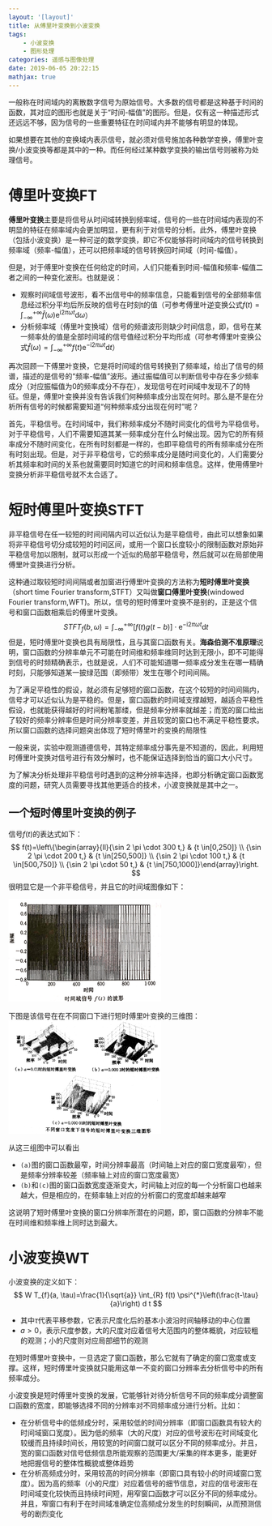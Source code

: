 ```yaml
---
layout: '[layout]'
title: 从傅里叶变换到小波变换
tags: 
    - 小波变换
    - 图形处理
categories: 遥感与图像处理
date: 2019-06-05 20:22:15
mathjax: true
---
```


一般称在时间域内的离散数字信号为原始信号。大多数的信号都是这种基于时间的函数，其对应的图形也就是关于“时间-幅值”的图形。但是，仅有这一种描述形式还远远不够，因为信号的一些重要特征在时间域内并不能够有明显的体现。

如果想要在其他的变换域内表示信号，就必须对信号施加各种数学变换，傅里叶变换/小波变换等都是其中的一种。而任何经过某种数学变换的输出信号则被称为处理信号。
<!--more-->

# 傅里叶变换FT

**傅里叶变换**主要是将信号从时间域转换到频率域，信号的一些在时间域内表现的不明显的特征在频率域内会更加明显，更有利于对信号的分析。此外，傅里叶变换（包括小波变换）是一种可逆的数学变换，即它不仅能够将时间域内的信号转换到频率域（频率-幅值），还可以把频率域的信号转换回时间域（时间-幅值）。

但是，对于傅里叶变换在任何给定的时间，人们只能看到时间-幅值和频率-幅值二者之间的一种变化波形。也就是说：

- 观察时间域信号波形，看不出信号中的频率信息，只能看到信号的全部频率信息经过积分平均后所反映的信号在时刻t的值（可参考傅里叶逆变换公式$f(t)=\int_{-\infty}^{+\infty} \hat{f}(\omega) \mathrm{e}^{\mathrm{i} 2 \pi \omega t} \mathrm{d} \omega$）
- 分析频率域（傅里叶变换域）信号的频谱波形则缺少时间信息，即，信号在某一频率处的值是全部时间域的信号值经过积分平均形成（可参考傅里叶变换公式$\hat{f}(\omega)=\int_{-\infty}^{+\infty} f(t) \mathrm{e}^{-\mathrm{i} 2 \pi \omega t} \mathrm{d} t$）

再次回顾一下傅里叶变换，它是将时间域的信号转换到了频率域，给出了信号的频谱，描述的是信号的“频率-幅值”波形。通过振幅值可以判断信号中存在多少频率成分（对应振幅值为0的频率成分不存在），发现信号在时间域中发现不了的特征。但是，傅里叶变换并没有告诉我们何种频率成分出现在何时。那么是不是在分析所有信号的时候都需要知道“何种频率成分出现在何时”呢？

首先，平稳信号。在时间域中，我们称频率成分不随时间变化的信号为平稳信号。对于平稳信号，人们不需要知道其某一频率成分在什么时候出现。因为它的所有频率成分不随时间变化，在所有时刻都是一样的，也即平稳信号的所有频率成分在所有时刻出现。但是，对于非平稳信号，它的频率成分是随时间变化的，人们需要分析其频率和时间的关系也就需要同时知道它的时间和频率信息。这样，使用傅里叶变换分析非平稳信号就不太合适了。

# 短时傅里叶变换STFT

非平稳信号在任一较短的时间间隔内可以近似认为是平稳信号，由此可以想象如果将非平稳信号切分成较短的时间区间，或用一个窗口长度较小的限制函数对原始非平稳信号加以限制，就可以形成一个近似的局部平稳信号，然后就可以在局部使用傅里叶变换进行分析。

这种通过取较短时间间隔或者加窗进行傅里叶变换的方法称为**短时傅里叶变换**（short time Fourier transform,STFT）又叫做**窗口傅里叶变换**(windowed Fourier transform,WFT)。所以，信号的短时傅里叶变换不是别的，正是这个信号和窗口函数相乘后的傅里叶变换。
$$
S T F T_{f}(b, \omega)=\int_{-\infty}^{+\infty}[f(t) g(t-b)] \cdot \mathrm{e}^{-\mathrm{i} 2 \pi \omega t} \mathrm{d} t
$$
但是，短时傅里叶变换也具有局限性，且与其窗口函数有关。**海森伯测不准原理**说明，窗口函数的分辨率单元不可能在时间维和频率维同时达到无限小，即不可能得到信号的时频精确表示，也就是说，人们不可能知道哪一频率成分发生在哪一精确时刻，只能够知道某一披绿范围（即频带）发生在哪个时间间隔。

为了满足平稳性的假设，就必须有足够短的窗口函数，在这个较短的时间间隔内，信号才可以近似认为是平稳的。但是，窗口函数的时间域支撑越短，越适合平稳性假设，也就能获得越好的时间粉笔那缕，但是频率分辨率就越差；而宽的窗口给出了较好的频率分辨率但是时间分辨率变差，并且较宽的窗口也不满足平稳性要求。所以窗口函数的选择问题突出体现了短时傅里叶的变换的局限性

一般来说，实验中观测道德信号，其特定频率成分事先是不知道的，因此，利用短时傅里叶变换对信号进行有效分解时，也不能保证选择到恰当的窗口大小尺寸。

为了解决分析处理非平稳信号时遇到的这种分辨率选择，也即分析确定窗口函数宽度的问题，研究人员需要寻找其他更适合的技术，小波变换就是其中之一。

## 一个短时傅里叶变换的例子

信号$f(t)$的表达式如下：
$$
f(t)=\left\{\begin{array}{ll}{\sin 2 \pi \cdot 300 t,} & {t \in[0,250]} \\ {\sin 2 \pi \cdot 200 t,} & {t \in[250,500]} \\ {\sin 2 \pi \cdot 100 t,} & {t \in[500,750]} \\ {\sin 2 \pi \cdot 50 t,} & {t \in[750,1000]}\end{array}\right.
$$
很明显它是一个非平稳信号，并且它的时间域图像如下：

 <img src="https://raw.githubusercontent.com/ch206265/BlogPictures/master/20190803212320.png?token=AJD4OPQ4ZNHNBJ2ULHMYGBC5IWFQ4" alt="1559820115294.png" title="1559820115294.png"  width="60%"/>

下图是该信号在在不同窗口下进行短时傅里叶变换的三维图：
<img src="https://raw.githubusercontent.com/ch206265/BlogPictures/master/20190803212156.png?token=AJD4OPQB2QBPFXBVSR7CWFS5IWFLK"  width="60%" />

从这三组图中可以看出

- `(a)`图的窗口函数最窄，时间分辨率最高（时间轴上对应的窗口宽度最窄），但是频率分辨率较差（频率轴上对应的窗口宽度最宽）
- `(b)`和`(c)`图的窗口函数宽度逐渐变大，时间轴上对应的每一个分析窗口也越来越大，但是相应的，在频率轴上对应的分析窗口的宽度却越来越窄

这说明了短时傅里叶变换的窗口分辨率所潜在的问题，即，窗口函数的分辨率不能在时间维和频率维上同时达到最大。

#  小波变换WT

小波变换的定义如下：
$$
W T_{f}(a, \tau)=\frac{1}{\sqrt{a}} \int_{R} f(t) \psi^{*}\left(\frac{t-\tau}{a}\right) d t
$$

- 其中$\tau$代表平移参数，它表示尺度化后的基本小波沿时间轴移动的中心位置
- $a>0$，表示尺度参数，大的尺度对应着信号大范围内的整体概貌，对应较粗的观测；小的尺度则对应局部细节的观测

在短时傅里叶变换中，一旦选定了窗口函数，那么它就有了确定的窗口宽度或支撑。这样，短时傅里叶变换就只能用这单一不变的窗口分辨率去分析信号中的所有频率成分。

小波变换是短时傅里叶变换的发展，它能够针对待分析信号不同的频率成分调整窗口函数的宽度，即能够选择不同的分辨率对不同频率成分进行分析。比如：

- 在分析信号中的低频成分时，采用较低的时间分辨率（即窗口函数具有较大的时间域窗口宽度）。因为低的频率（大的尺度）对应的信号波形在时间域变化较缓而且持续时间长，用较宽的时间窗口就可以区分不同的频率成分。并且，宽的窗口函数对信号低频信息所能观察的范围更大/采集的样本更多，能更好地把握信号的整体性概貌或整体趋势
- 在分析高频成分时，采用较高的时间分辨率（即窗口具有较小的时间域窗口宽度）。因为高的频率（小的尺度）对应着信号的细节信息，对应的信号波形在时间域变化较快而且持续时间短，用窄窗口函数才可以区分不同的频率成分。并且，窄窗口有利于在时间域准确定位高频成分发生的时刻瞬间，从而预测信号的剧烈变化
